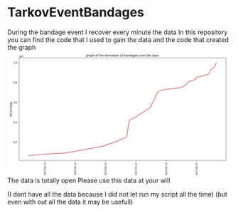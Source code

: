 # TarkovEventBandages
During the bandage event I recover every minute the data
In this repository you can find the code that I used to gain the data and the code that created the graph
![Alt text](graph.png "")
The data is totally open 
Please use this data at your will

(I dont have all the data because I did not let run my script all the time)
(but even with out all the data it may be usefull)
